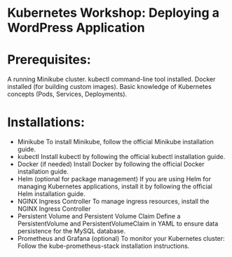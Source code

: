 # Kubernetes Workshop: Deploying a WordPress Application
# Prerequisites:
A running Minikube cluster. kubectl command-line tool installed. Docker installed (for building custom images). Basic knowledge of Kubernetes concepts (Pods, Services, Deployments).

# Installations:
- Minikube To install Minikube, follow the official Minikube installation guide.
- kubectl Install kubectl by following the official kubectl installation guide.
- Docker (if needed) Install Docker by following the official Docker installation guide.
- Helm (optional for package management) If you are using Helm for managing Kubernetes applications, install it by following the official Helm installation guide.
- NGINX Ingress Controller To manage ingress resources, install the NGINX Ingress Controller
- Persistent Volume and Persistent Volume Claim Define a PersistentVolume and PersistentVolumeClaim in YAML to ensure data persistence for the MySQL database.
- Prometheus and Grafana (optional) To monitor your Kubernetes cluster: Follow the kube-prometheus-stack installation instructions.
